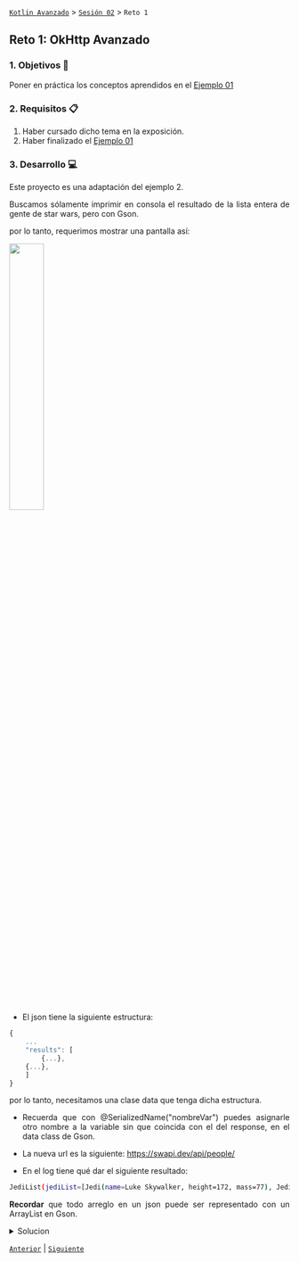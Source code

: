 [`Kotlin Avanzado`](../../Readme.md) > [`Sesión 02`](../Readme.md) > `Reto 1`

## Reto 1: OkHttp Avanzado

<div style="text-align: justify;">




### 1. Objetivos :dart:

Poner en práctica los conceptos aprendidos en el [Ejemplo 01](../Ejemplo-01)

### 2. Requisitos :clipboard:

1. Haber cursado dicho tema en la exposición.
2. Haber finalizado el [Ejemplo 01](../Ejemplo-01)

### 3. Desarrollo :computer:

Este proyecto es una adaptación del ejemplo 2.

Buscamos sólamente imprimir en consola el resultado de la lista entera de gente de star wars, pero con Gson.

por lo tanto, requerimos mostrar una pantalla así:

<img src="/Users/dancu/Documents/bedu/C1-Kotlin-Avanzado/Sesion-03/Reto-02/01.png" width="35%">

* El json tiene la siguiente estructura: 

```js
{
    ...
    "results": [
        {...},
	{...},
	]
}
```

por lo tanto, necesitamos una clase data que tenga dicha estructura.

* Recuerda que con @SerializedName("nombreVar") puedes asignarle otro nombre a la variable sin que coincida con el del response, en el data class de Gson.

* La nueva url es la siguiente: https://swapi.dev/api/people/

* En el log tiene qué dar el siguiente resultado:

```bash
JediList(jediList=[Jedi(name=Luke Skywalker, height=172, mass=77), Jedi(name=C-3PO, height=167, mass=75), Jedi(name=R2-D2, height=96, mass=32), Jedi(name=Darth Vader, height=202, mass=136), Jedi(name=Leia Organa, height=150, mass=49), Jedi(name=Owen Lars, height=178, mass=120), Jedi(name=Beru Whitesun lars, height=165, mass=75), Jedi(name=R5-D4, height=97, mass=32), Jedi(name=Biggs Darklighter, height=183, mass=84), Jedi(name=Obi-Wan Kenobi, height=182, mass=77)])
```

**Recordar** que todo arreglo en un json puede ser representado con un ArrayList en Gson.

<details>
<summary>Solucion</summary>


```kotlin
    package org.bedu.advancedokhttp
    
    import com.google.gson.annotations.SerializedName
    
    data class Jedi(
        val name: String? = "",
        val height: Int? = 0,
        val mass: Int? =0
    )
    
    data class JediList(
       @SerializedName("results") //el nombre real
        val jediList: ArrayList<Jedi>
    )
```

para la respuesta a la llamada: 
```kotlin
override fun onResponse(call: Call, response: Response) {
    val body = response.body?.string()
    try {
        val newList = Gson().fromJson(body,JediList::class.java)
        Log.d("Response",newList.toString())


    } catch (e: JSONException) {
        e.printStackTrace()
    }
}
```

</details>



[`Anterior`](../Ejemplo-01) | [`Siguiente`](../Ejemplo-02)      

</div>

